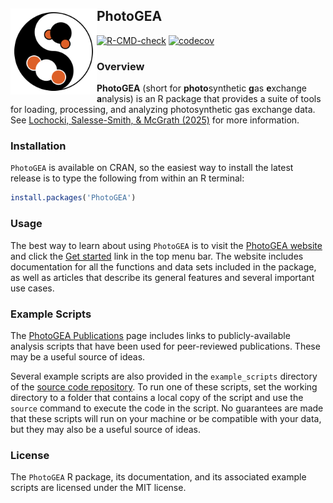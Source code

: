 
<!-- README.md is generated from README.Rmd. Please edit that file.      -->
<!-- To locally generate README.md, run rmarkdown::render('README.Rmd'). -->

## PhotoGEA <a href="https://eloch216.github.io/PhotoGEA/"><img src="man/figures/logo.svg" align="left" style="height:138px"></a>

<!-- badges: start -->

[![R-CMD-check](https://github.com/eloch216/PhotoGEA/actions/workflows/R-CMD-check.yaml/badge.svg)](https://github.com/eloch216/PhotoGEA/actions/workflows/R-CMD-check.yaml)
[![codecov](https://codecov.io/gh/eloch216/PhotoGEA/graph/badge.svg)](https://app.codecov.io/gh/eloch216/PhotoGEA?branch=main)
<!-- badges: end -->

### Overview

**PhotoGEA** (short for **photo**synthetic **g**as **e**xchange
**a**nalysis) is an R package that provides a suite of tools for
loading, processing, and analyzing photosynthetic gas exchange data. See
[Lochocki, Salesse-Smith, & McGrath
(2025)](https://doi.org/10.1111/pce.15501) for more information.

### Installation

`PhotoGEA` is available on CRAN, so the easiest way to install the
latest release is to type the following from within an R terminal:

``` r
install.packages('PhotoGEA')
```

### Usage

The best way to learn about using `PhotoGEA` is to visit the [PhotoGEA
website](https://eloch216.github.io/PhotoGEA/index.html) and click the
[Get
started](https://eloch216.github.io/PhotoGEA/articles/PhotoGEA.html)
link in the top menu bar. The website includes documentation for all the
functions and data sets included in the package, as well as articles
that describe its general features and several important use cases.

### Example Scripts

The [PhotoGEA
Publications](https://eloch216.github.io/PhotoGEA/articles/web_only/publications.html)
page includes links to publicly-available analysis scripts that have
been used for peer-reviewed publications. These may be a useful source
of ideas.

Several example scripts are also provided in the `example_scripts`
directory of the [source code
repository](https://github.com/eloch216/PhotoGEA). To run one of these
scripts, set the working directory to a folder that contains a local
copy of the script and use the `source` command to execute the code in
the script. No guarantees are made that these scripts will run on your
machine or be compatible with your data, but they may also be a useful
source of ideas.

### License

The `PhotoGEA` R package, its documentation, and its associated example
scripts are licensed under the MIT license.
